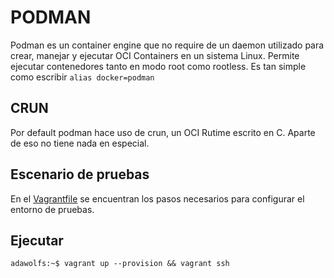 # PODMAN

Podman es un container engine que no require de un daemon utilizado para crear, manejar y ejecutar OCI Containers en un sistema Linux. Permite ejecutar contenedores tanto en modo root como rootless. Es tan simple como escribir `alias docker=podman`

## CRUN

Por default podman hace uso de crun, un OCI Rutime escrito en C. Aparte de eso no tiene nada en especial.

## Escenario de pruebas

En el [Vagrantfile](./Vagrantfile) se encuentran los pasos necesarios para configurar el entorno de pruebas.

## Ejecutar

```
adawolfs:~$ vagrant up --provision && vagrant ssh
```
